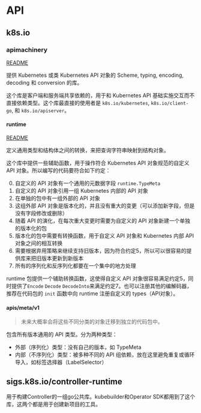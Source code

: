 # API

## k8s.io

### apimachinery

[README](https://pkg.go.dev/k8s.io/apimachinery?readme=expanded#section-readme)

提供 Kubernetes 或类 Kubernetes API 对象的 Scheme, typing, encoding, decoding 和 conversion 的库。

这个库是客户端和服务端共享依赖的，用于和 Kubernetes API 基础实施交互而不直接依赖类型。这个库最直接的使用者是 `k8s.io/kubernetes`, `k8s.io/client-go`, 和 `k8s.io/apiserver`。

#### runtime

[README](https://pkg.go.dev/k8s.io/apimachinery@v0.19.4/pkg/runtime)

定义通用类型和结构体之间的转换，来把查询字符串映射到结构对象。

这个库中提供一些辅助函数，用于操作符合 Kubernetes API 对象规范的自定义 API 对象。所以编写的代码要符合如下约定：

0. 自定义的 API 对象有一个通用的元数据字段 `runtime.TypeMeta`
1. 自定义的 API 对象引用一组 Kubernetes 内部的 API 对象
2. 在单独的包中有一组外部的 API 对象
3. 这组外部 API 对象是版本化的，并且没有重大的变更（可以添加新字段，但是没有字段修改或删除）
4. 随着 API 的演化，在每次重大变更时需要为自定义的 API 对象新建一个单独的版本化的包
5. 版本化的包中需要有转换函数，用于自定义 API 对象和 Kubernetes 内部 API 对象之间的相互转换
6. 需要根据弃用策略来继续支持旧版本，因为符合约定5，所以可以很容易的提供库来把旧版本更新到新版本
7. 所有的序列化和反序列化都要在一个集中的地方处理

runtime 包提供一个辅助转换函数，这使得自定义 API 对象很容易满足约定5，同时提供了`Encode` `Decode` `DecodeInto`来满足约定7。也可以注册其他的编解码器，推荐在代码包的 `init` 函数中向 runtime 注册自定义的 types（API对象）。

#### apis/meta/v1

> 未来大概率会将这些不同分类的对象迁移到独立的代码包中。

包含所有版本通用的 API 类型。分为两种类型：

- 外部（序列化）类型：没有自己的版本，如 TypeMeta
- 内部（不序列化）类型：被多种不同的 API 组依赖，放在这里避免重复或循环导入，如标签选择器（LabelSelector）

## sigs.k8s.io/controller-runtime

用于构建Controller的一组go公共库。kubebuilder和Operator SDK都用到了这个库，这两个都是用于创建新项目的工具。
